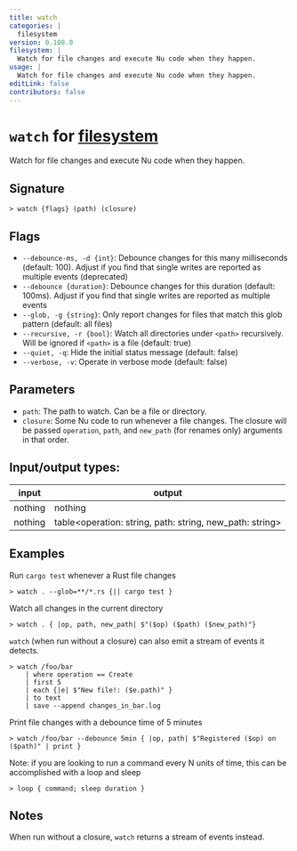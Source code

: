 ```yaml
---
title: watch
categories: |
  filesystem
version: 0.108.0
filesystem: |
  Watch for file changes and execute Nu code when they happen.
usage: |
  Watch for file changes and execute Nu code when they happen.
editLink: false
contributors: false
---
```

<!-- This file is automatically generated. Please edit the command in https://github.com/nushell/nushell instead. -->

# `watch` for [filesystem](/commands/categories/filesystem.md)

<div class='command-title'>Watch for file changes and execute Nu code when they happen.</div>

## Signature

```> watch {flags} (path) (closure)```

## Flags

 -  `--debounce-ms, -d {int}`: Debounce changes for this many milliseconds (default: 100). Adjust if you find that single writes are reported as multiple events (deprecated)
 -  `--debounce {duration}`: Debounce changes for this duration (default: 100ms). Adjust if you find that single writes are reported as multiple events
 -  `--glob, -g {string}`: Only report changes for files that match this glob pattern (default: all files)
 -  `--recursive, -r {bool}`: Watch all directories under `<path>` recursively. Will be ignored if `<path>` is a file (default: true)
 -  `--quiet, -q`: Hide the initial status message (default: false)
 -  `--verbose, -v`: Operate in verbose mode (default: false)

## Parameters

 -  `path`: The path to watch. Can be a file or directory.
 -  `closure`: Some Nu code to run whenever a file changes. The closure will be passed `operation`, `path`, and `new_path` (for renames only) arguments in that order.


## Input/output types:

| input   | output                                                   |
| ------- | -------------------------------------------------------- |
| nothing | nothing                                                  |
| nothing | table&lt;operation: string, path: string, new_path: string&gt; |
## Examples

Run `cargo test` whenever a Rust file changes
```nu
> watch . --glob=**/*.rs {|| cargo test }

```

Watch all changes in the current directory
```nu
> watch . { |op, path, new_path| $"($op) ($path) ($new_path)"}

```

`watch` (when run without a closure) can also emit a stream of events it detects.
```nu
> watch /foo/bar
    | where operation == Create
    | first 5
    | each {|e| $"New file!: ($e.path)" }
    | to text
    | save --append changes_in_bar.log

```

Print file changes with a debounce time of 5 minutes
```nu
> watch /foo/bar --debounce 5min { |op, path| $"Registered ($op) on ($path)" | print }

```

Note: if you are looking to run a command every N units of time, this can be accomplished with a loop and sleep
```nu
> loop { command; sleep duration }

```

## Notes
When run without a closure, `watch` returns a stream of events instead.